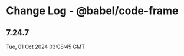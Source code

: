 # Change Log - @babel/code-frame

<!-- This log was last generated on Tue, 01 Oct 2024 03:08:45 GMT and should not be manually modified. -->

<!-- Start content -->

## 7.24.7

Tue, 01 Oct 2024 03:08:45 GMT
